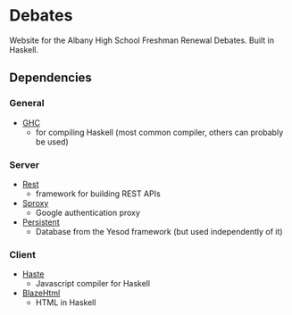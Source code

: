 # Debates
Website for the Albany High School Freshman Renewal Debates. Built in Haskell.

## Dependencies
### General
- [GHC](http://www.haskell.org/ghc/)
    - for compiling Haskell (most common compiler, others can probably be used)

### Server
- [Rest](https://github.com/silkapp/rest)
    - framework for building REST APIs
- [Sproxy](https://github.com/zalora/sproxy)
    - Google authentication proxy
- [Persistent](http://www.yesodweb.com/book/persistent)
    - Database from the Yesod framework (but used independently of it)

### Client
- [Haste](http://haste-lang.org/)
    - Javascript compiler for Haskell
- [BlazeHtml](http://jaspervdj.be/blaze/)
    - HTML in Haskell
